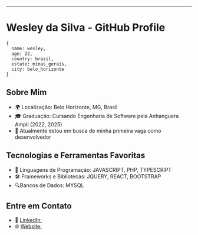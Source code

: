 
---

# Wesley da Silva - GitHub Profile
```
{
  name: wesley,
  age: 22,
  country: brazil,
  estate: minas_gerais,
  city: belo_horizonte
}
```

## Sobre Mim

- 🌍 Localização: Belo Horizonte, MG, Brasil
- 🎓 Graduação: Cursando Engenharia de Software pela Anhanguera Ampli (2022, 2025)
- 💼 Atualmente estou em busca de minha primeira vaga como desenvolvedor

## Tecnologias e Ferramentas Favoritas

- 🚀 Linguagens de Programação: JAVASCRIPT, PHP, TYPESCRIPT
- 🛠️ Frameworks e Bibliotecas: JQUERY, REACT, BOOTSTRAP
- 🔍Bancos de Dados: MYSQL

## Entre em Contato

- 💬 [LinkedIn:](https://www.linkedin.com/in/wesleysv19/)
- 🌐 [Website:](https://wesleysv19.github.io/portfolio/)

